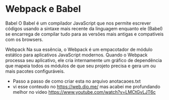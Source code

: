 # Webpack e Babel

Babel
O Babel é um compilador JavaScript que nos permite escrever códigos usando a sintaxe mais recente da linguagem enquanto ele (Babel) se encarrega de compilar tudo para as versões mais antigas e compatíveis com os browsers.

Webpack
Na sua essência, o Webpack é um empacotador de módulo estático para aplicativos JavaScript modernos. Quando o Webpack processa seu aplicativo, ele cria internamente um gráfico de dependência que mapeia todos os módulos de que seu projeto precisa e gera um ou mais pacotes configuráveis.

 - Passo a passo de como criar esta no arquivo anotacaoes.txt
 - vi esse conteudo no https://web.dio.me/ mas acabei me profundando melhor no video https://www.youtube.com/watch?v=LMCtGvLJT6c